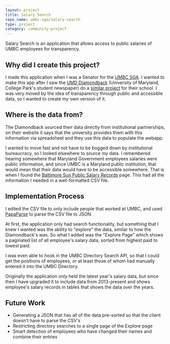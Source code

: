 ```yaml
---
layout: project
title: Salary Search
repo_name: umbc-sga/salary-search
type: project
category: community-project
---
```


Salary Search is an application that allows access to public salaries of UMBC employees for transparency.

## Why did I create this project?
I made this application when I was a Senator for the [UMBC SGA](https://sga.umbc.edu). I wanted to make this app after I saw the [UMD Diamondback](https://dbknews.com/) (University of Maryland, College Park's student newspaper) do a [similar project](https://salaryguide.dbknews.com/) for their school. I was very moved by the idea of transparency through public and accessible data, so I wanted to create my own version of it.

## Where is the data from?
The Diamondback sourced their data directly from institutional partnerships, on their website it says that the university provides them with this information via spreadsheet and they use this data to populate the webapp.

I wanted to move fast and not have to be bogged down by institutional bureaucracy, so I looked elsewhere to source my data. I remembered hearing somewhere that Maryland Government employees salaries were public information, and since UMBC is a Maryland public institution, that would mean that their data would have to be accessible somewhere. That is when I found the [Baltimore Sun Public Salary Records](https://salaries.news.baltimoresun.com/) page. This had all the information I needed in a well-formatted CSV file.

## Implementation Process
I edited the CSV file to only include people that worked at UMBC, and used [PapaParse](https://www.papaparse.com/) to parse the CSV file to JSON.

At first, the application only had search functionality, but something that I knew I wanted was the ability to "explore" the data, similar to how the Diamondback's was. So what I added was the "Explore Page" which shows a paginated list of all employee's salary data, sorted from highest paid to lowest paid.

I was even able to hook in the UMBC Directory Search API, so that I could get the positions of employees, or at least those of whom had manually entered it into the UMBC Directory.

Originally the application only held the latest year's salary data, but since then I have upgraded it to include data from 2013-present and shows employee's salary records in tables that shows the data over the years.

## Future Work
* Generating a JSON that has all of the data pre-sorted so that the client doesn't have to parse the CSV's
* Restricting directory searches to a single page of the Explore page
* Smart detection of employees who have changed their names and combine their entries